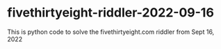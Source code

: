 # fivethirtyeight-riddler-2022-09-16
This is python code to solve the fivethirtyeight.com riddler from Sept 16, 2022
